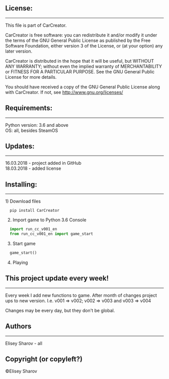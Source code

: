 <h2> License: </h2>
<hr>
This file is part of CarCreator.

CarCreator is free software: you can redistribute it and/or modify
it under the terms of the GNU General Public License as published by
the Free Software Foundation, either version 3 of the License, or
(at your option) any later version.

CarCreator is distributed in the hope that it will be useful,
but WITHOUT ANY WARRANTY; without even the implied warranty of
MERCHANTABILITY or FITNESS FOR A PARTICULAR PURPOSE.  See the
GNU General Public License for more details.

You should have received a copy of the GNU General Public License
along with CarCreator.  If not, see http://www.gnu.org/licenses/

<h2> Requirements: </h2>
<hr>
Python version: 3.6 and above <br>
OS: all, besides SteamOS

<h2> Updates: </h2>
<hr>
16.03.2018 - project added in GitHub <br>
18.03.2018 - added license <br>

<h2> Installing: </h2>
<hr>
1) Download files

```git
  pip install CarCreator
```
2) Import game to Python 3.6 Console

```python
  import run_cc_v001_en
  from run_cc_v001_en import game_start
```
3) Start game

```python
  game_start()
```

4) Playing

<h2> This project update every week! </h2>
<hr>

Every week I add new functions to game. After month of changes project ups to new version. I.e. v001 => v002; v002 => v003 and v003 => v004

Changes may be every day, but they don't be global.

<h2> Authors </h2>
<hr>

Elisey Sharov - all

<h2> Copyright (or copyleft?) </h2>
©Elisey Sharov
